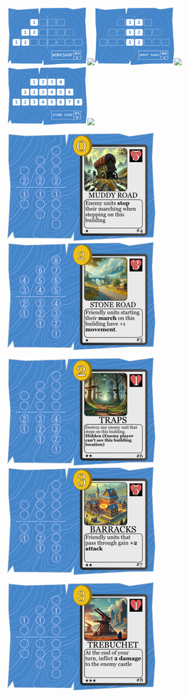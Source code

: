 <img src="./../../../CardResources/CardBlueprintsFull/3.png" width="180"><img src="./../../../CardResources/CardImagesFull/3.png" width="150"><img src="./../../../CardResources/CardBlueprintsFull/4.png" width="180"><img src="./../../../CardResources/CardImagesFull/4.png" width="150"><img src="./../../../CardResources/CardBlueprintsFull/5.png" width="180"><img src="./../../../CardResources/CardImagesFull/5.png" width="150">

![](./../../BaseSet/4.png)
![](./../../BaseSet/5.png)

![](./../../BaseSet/6.png)
![](./../../BaseSet/7.png)

![](./../../BaseSet/8.png)
